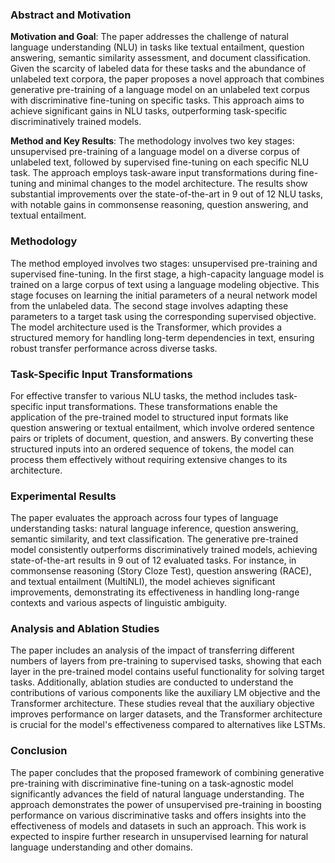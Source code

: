 ### **Abstract and Motivation**

**Motivation and Goal**: The paper addresses the challenge of natural language understanding (NLU) in tasks like textual entailment, question answering, semantic similarity assessment, and document classification. Given the scarcity of labeled data for these tasks and the abundance of unlabeled text corpora, the paper proposes a novel approach that combines generative pre-training of a language model on an unlabeled text corpus with discriminative fine-tuning on specific tasks. This approach aims to achieve significant gains in NLU tasks, outperforming task-specific discriminatively trained models.

**Method and Key Results**: The methodology involves two key stages: unsupervised pre-training of a language model on a diverse corpus of unlabeled text, followed by supervised fine-tuning on each specific NLU task. The approach employs task-aware input transformations during fine-tuning and minimal changes to the model architecture. The results show substantial improvements over the state-of-the-art in 9 out of 12 NLU tasks, with notable gains in commonsense reasoning, question answering, and textual entailment.

### **Methodology**

The method employed involves two stages: unsupervised pre-training and supervised fine-tuning. In the first stage, a high-capacity language model is trained on a large corpus of text using a language modeling objective. This stage focuses on learning the initial parameters of a neural network model from the unlabeled data. The second stage involves adapting these parameters to a target task using the corresponding supervised objective. The model architecture used is the Transformer, which provides a structured memory for handling long-term dependencies in text, ensuring robust transfer performance across diverse tasks.

### **Task-Specific Input Transformations**

For effective transfer to various NLU tasks, the method includes task-specific input transformations. These transformations enable the application of the pre-trained model to structured input formats like question answering or textual entailment, which involve ordered sentence pairs or triplets of document, question, and answers. By converting these structured inputs into an ordered sequence of tokens, the model can process them effectively without requiring extensive changes to its architecture.

### **Experimental Results**

The paper evaluates the approach across four types of language understanding tasks: natural language inference, question answering, semantic similarity, and text classification. The generative pre-trained model consistently outperforms discriminatively trained models, achieving state-of-the-art results in 9 out of 12 evaluated tasks. For instance, in commonsense reasoning (Story Cloze Test), question answering (RACE), and textual entailment (MultiNLI), the model achieves significant improvements, demonstrating its effectiveness in handling long-range contexts and various aspects of linguistic ambiguity.

### **Analysis and Ablation Studies**

The paper includes an analysis of the impact of transferring different numbers of layers from pre-training to supervised tasks, showing that each layer in the pre-trained model contains useful functionality for solving target tasks. Additionally, ablation studies are conducted to understand the contributions of various components like the auxiliary LM objective and the Transformer architecture. These studies reveal that the auxiliary objective improves performance on larger datasets, and the Transformer architecture is crucial for the model's effectiveness compared to alternatives like LSTMs.

### **Conclusion**

The paper concludes that the proposed framework of combining generative pre-training with discriminative fine-tuning on a task-agnostic model significantly advances the field of natural language understanding. The approach demonstrates the power of unsupervised pre-training in boosting performance on various discriminative tasks and offers insights into the effectiveness of models and datasets in such an approach. This work is expected to inspire further research in unsupervised learning for natural language understanding and other domains.
